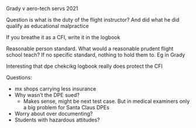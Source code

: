Grady v aero-tech servs 2021

Question is what is the duty of the flight instructor? And did what he did qualify as educational malpractice 

If you breathe it as a CFI, write it in the logbook 

Reasonable person standard. What would a reasonable prudent flight school teach? If no specific standard, nothing to hold them to. Eg in Grady 

Interesting that dpe chekcikg logbook really does protect the CFI




Questions:
- mx shops carrying less insurance 
- Why wasn’t the DPE sued?
	- Makes sense, might be next test case. But in medical examiners only a big problem for Santa Claus DPEs 
- Worry about over documenting?
- Students with hazardous attitudes?